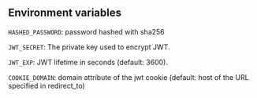 ## Environment variables

`HASHED_PASSWORD`: password hashed with sha256

`JWT_SECRET`: The private key used to encrypt JWT.

`JWT_EXP`: JWT lifetime in seconds (default: 3600).

`COOKIE_DOMAIN`: domain attribute of the jwt cookie (default: host of the URL specified in redirect_to)
